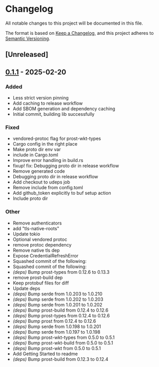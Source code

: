 # Changelog

All notable changes to this project will be documented in this file.

The format is based on [Keep a Changelog](https://keepachangelog.com/en/1.0.0/),
and this project adheres to [Semantic Versioning](https://semver.org/spec/v2.0.0.html).

## [Unreleased]

## [0.1.1](https://github.com/c-thiel/openfga-rs/compare/v0.1.0...v0.1.1) - 2025-02-20

### Added

- Less strict version pinning
- Add caching to release workflow
- Add SBOM generation and dependency caching
- Initial commit, building lib successfully

### Fixed

- vendored-protoc flag for prost-wkt-types
- Cargo config in the right place
- Make proto dir env var
- include in Cargo.toml
- Improve error handling in build.rs
- fixup! fix: Debugging proto dir in release workflow
- Remove generated code
- Debugging proto dir in release workflow
- Add checkout to udeps job
- Remove include from config.toml
- Add github_token explicitly to buf setup action
- Include proto dir

### Other

- Remove authenticators
- add "tls-native-roots"
- Update tokio
- Optional vendored protoc
- remove protoc dependency
- Remove native tls dep
- Expose CredentialRefreshError
- Squashed commit of the following:
- Squashed commit of the following:
- *(deps)* Bump prost-types from 0.12.6 to 0.13.3
- remove prost-build dep
- Keep protobuf files for diff
- Update deps
- *(deps)* Bump serde from 1.0.203 to 1.0.210
- *(deps)* Bump serde from 1.0.202 to 1.0.203
- *(deps)* Bump serde from 1.0.201 to 1.0.202
- *(deps)* Bump prost-build from 0.12.4 to 0.12.6
- *(deps)* Bump prost-types from 0.12.4 to 0.12.6
- *(deps)* Bump prost from 0.12.4 to 0.12.6
- *(deps)* Bump serde from 1.0.198 to 1.0.201
- *(deps)* Bump serde from 1.0.197 to 1.0.198
- *(deps)* Bump prost-wkt-types from 0.5.0 to 0.5.1
- *(deps)* Bump prost-wkt-build from 0.5.0 to 0.5.1
- *(deps)* Bump prost-wkt from 0.5.0 to 0.5.1
- Add Getting Started to readme
- *(deps)* Bump prost-build from 0.12.3 to 0.12.4

